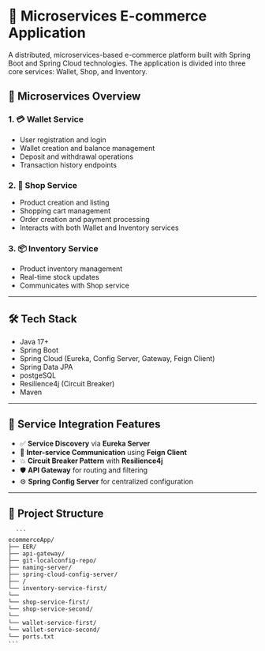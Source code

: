 # 🛒 Microservices E-commerce Application

A distributed, microservices-based e-commerce platform built with Spring Boot and Spring Cloud technologies. The application is divided into three core services: Wallet, Shop, and Inventory.

## 🧩 Microservices Overview

### 1. 💳 Wallet Service
- User registration and login
- Wallet creation and balance management
- Deposit and withdrawal operations
- Transaction history endpoints

### 2. 🏬 Shop Service
- Product creation and listing
- Shopping cart management
- Order creation and payment processing
- Interacts with both Wallet and Inventory services

### 3. 📦 Inventory Service
- Product inventory management
- Real-time stock updates
- Communicates with Shop service

---

## 🛠️ Tech Stack

- Java 17+
- Spring Boot
- Spring Cloud (Eureka, Config Server, Gateway, Feign Client)
- Spring Data JPA
- postgeSQL
- Resilience4j (Circuit Breaker)
- Maven

---

## 🔌 Service Integration Features

- ✅ **Service Discovery** via **Eureka Server**
- 🔄 **Inter-service Communication** using **Feign Client**
- 💥 **Circuit Breaker Pattern** with **Resilience4j**
- 🛡️ **API Gateway** for routing and filtering
- ⚙️ **Spring Config Server** for centralized configuration

---

## 📐 Project Structure
<pre> <code> ```
ecommerceApp/
├── EER/
├── api-gateway/
├── git-localconfig-repo/
├── naming-server/
├── spring-cloud-config-server/
├── /
└── inventory-service-first/
└──
└── shop-service-first/
└── shop-service-second/
└──
└── wallet-service-first/
└── wallet-service-second/
└── ports.txt 
``` </code> </pre>
